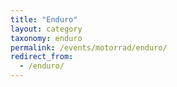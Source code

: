 ```yaml
---
title: "Enduro"
layout: category
taxonomy: enduro
permalink: /events/motorrad/enduro/
redirect_from:
  - /enduro/
---
```

